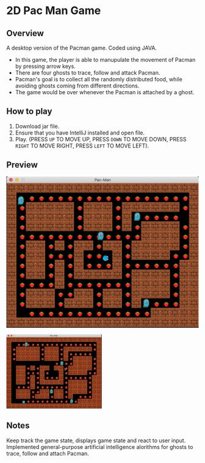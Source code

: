 # 2D Pac Man Game
## Overview
A desktop version of the Pacman game. Coded using JAVA.   
   
* In this game, the player is able to manupulate the movement of Pacman by pressing arrow keys.   
* There are four ghosts to trace, follow and attack Pacman.   
* Pacman's goal is to collect all the randomly distributed food, while avoiding ghosts coming from different directions.   
* The game would be over whenever the Pacman is attached by a ghost.   
## How to play
1. Download jar file.   
2. Ensure that you have IntelliJ installed and open file.
3. Play. (PRESS `UP` TO MOVE UP, PRESS `DOWN` TO MOVE DOWN, PRESS `RIGHT` TO MOVE RIGHT, PRESS `LEFT` TO MOVE LEFT).
## Preview
![image](https://github.com/doubizhukk/2D-Pac-Man-Game/blob/master/PacManTest.png)
   
![img](https://github.com/doubizhukk/2D-Pac-Man-Game/blob/master/2D%20Pac%20Man%20Game.gif)
## Notes
Keep track the game state, displays game state and react to user input.   
Implemented general-purpose artificial intelligence alorithms for ghosts to trace, follow and attach Pacman.

